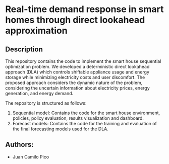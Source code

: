 # Real-time demand response in smart homes through direct lookahead approximation

## Description

This repository contains the code to implement the smart house sequential optimization problem. We developed a deterministic 
direct lookahead approach (DLA) which controls shiftable appliance usage and energy storage while minimizing electricity costs and user discomfort.
The proposed approach considers the dynamic nature of the problem, considering the uncertain information about electricity prices, energy generation, and energy demand.

The repository is structured as follows:
1. Sequential model: Contains the code for the smart house environment, policies, policy evaluation, results visualization and dashboard.
2. Forecast models: Contains the code for the training and evaluation of the final forecasting models used for the DLA.

## Authors:
* Juan Camilo Pico


